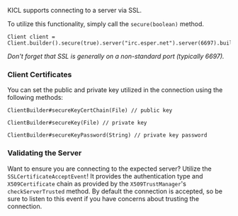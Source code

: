 KICL supports connecting to a server via SSL.

To utilize this functionality, simply call the `secure(boolean)` method.

```
Client client = Client.builder().secure(true).server("irc.esper.net").server(6697).build();
```

*Don't forget that SSL is generally on a non-standard port (typically 6697).*

### Client Certificates
You can set the public and private key utilized in the connection using the following methods:

`ClientBuilder#secureKeyCertChain(File) // public key`

`ClientBuilder#secureKey(File) // private key`

`ClientBuilder#secureKeyPassword(String) // private key password`

### Validating the Server

Want to ensure you are connecting to the expected server? Utilize the `SSLCertificateAcceptEvent`!
It provides the authentication type and `X509Certificate` chain as provided by the `X509TrustManager`'s `checkServerTrusted` method.
By default the connection is accepted, so be sure to listen to this event if you have concerns about trusting the connection.